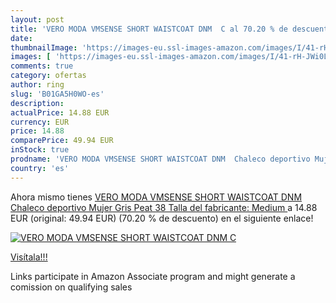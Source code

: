 ```yaml
---
layout: post
title: 'VERO MODA VMSENSE SHORT WAISTCOAT DNM  C al 70.20 % de descuento'
date: 
thumbnailImage: 'https://images-eu.ssl-images-amazon.com/images/I/41-rH-JWi0L._SL200_.jpg'
images: [ 'https://images-eu.ssl-images-amazon.com/images/I/41-rH-JWi0L._SL200_.jpg' ]
comments: true
category: ofertas
author: ring
slug: 'B01GA5H0WO-es'
description:
actualPrice: 14.88 EUR
currency: EUR
price: 14.88
comparePrice: 49.94 EUR
inStock: true
prodname: 'VERO MODA VMSENSE SHORT WAISTCOAT DNM  Chaleco deportivo Mujer  Gris  Peat   38  Talla del fabricante: Medium '
country: 'es'
---
```


Ahora mismo tienes [VERO MODA VMSENSE SHORT WAISTCOAT DNM  Chaleco deportivo Mujer  Gris  Peat   38  Talla del fabricante: Medium ](https://www.amazon.es/dp/B01GA5H0WO/?tag=tolees-21) a 14.88 EUR (original: 49.94 EUR) (70.20 %  de descuento) en el siguiente enlace!

[![VERO MODA VMSENSE SHORT WAISTCOAT DNM  C](https://images-eu.ssl-images-amazon.com/images/I/41-rH-JWi0L._SL200_.jpg)](https://www.amazon.es/dp/B01GA5H0WO/?tag=tolees-21)

[Visítala!!!](https://www.amazon.es/dp/B01GA5H0WO/?tag=tolees-21)

Links participate in Amazon Associate program and might generate a comission on qualifying sales
